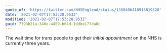 ```yaml
---
quote_of: 'https://twitter.com/NHSEngland/status/1358406418915819520'
date: '2021-02-07T17:53:28.953Z'
modified: '2021-02-07T17:53:28.953Z'
guid: 7793b21a-346e-4459-b64d-1ddbe177da0c
---
```

The wait time for trans people to get their *initial appointment* on the NHS is currently three years.
